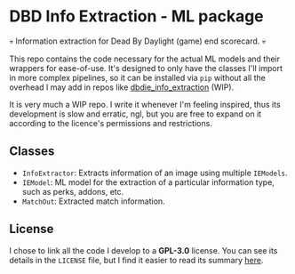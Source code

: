 # DBD Info Extraction - ML package

💀 Information extraction for Dead By Daylight (game) end scorecard. 💀

This repo contains the code necessary for the actual ML models and their wrappers for ease-of-use. It's designed to only have the classes I'll import in more complex pipelines, so it can be installed via `pip` without all the overhead I may add in repos like [dbdie_info_extraction](https://github.com/trOOnies/dbd_info_extraction) (WIP).

It is very much a WIP repo. I write it whenever I'm feeling inspired, thus its development is slow and erratic, ngl, but you are free to expand on it according to the licence's permissions and restrictions.

## Classes

- `InfoExtractor`: Extracts information of an image using multiple `IEModels`.
- `IEModel`: ML model for the extraction of a particular information type, such as perks, addons, etc.
- `MatchOut`: Extracted match information.

## License

I chose to link all the code I develop to a **GPL-3.0** license. You can see its details in the `LICENSE` file, but I find it easier to read its summary [here](https://choosealicense.com/licenses/gpl-3.0/).
